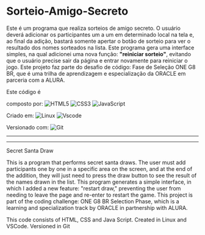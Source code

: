 # Sorteio-Amigo-Secreto

Este é um programa que realiza sorteios de amigo secreto. O usuário deverá adicionar os participantes um a um em determinado local na tela e, ao final da adição, bastará somente apertar o botão de sorteio para ver o resultado dos nomes sorteados na lista. Este programa gera uma interface simples, na qual adicionei uma nova função: **"reiniciar sorteio"**, evitando que o usuário precise sair da página e entrar novamente para reiniciar o jogo. Este projeto faz parte do desafio de código: Fase de Seleção ONE G8 BR, que é uma trilha de aprendizagem e especialização da ORACLE em parceria com a ALURA.

Este código é

composto por: 
![HTML5](https://img.shields.io/badge/HTML5-E34F26?style=for-the-badge&logo=html5&logoColor=white)
![CSS3](https://img.shields.io/badge/CSS3-1572B6?style=for-the-badge&logo=css3&logoColor=white)
![JavaScript](https://img.shields.io/badge/JavaScript-F7DF1E?style=for-the-badge&logo=javascript&logoColor=black)

Criado em: ![Linux](https://img.shields.io/badge/Linux-000?style=for-the-badge&logo=linux&logoColor=FCC624) ![Vscode](https://img.shields.io/badge/Vscode-007ACC?style=for-the-badge&logo=visual-studio-code&logoColor=white)

Versionado com: 
![Git](https://img.shields.io/badge/GIT-E44C30?style=for-the-badge&logo=git&logoColor=white)

*******
*******

Secret Santa Draw

This is a program that performs secret santa draws. The user must add participants one by one in a specific area on the screen, and at the end of the addition, they will just need to press the draw button to see the result of the names drawn in the list. This program generates a simple interface, in which I added a new feature: "restart draw," preventing the user from needing to leave the page and re-enter to restart the game. This project is part of the coding challenge: ONE G8 BR Selection Phase, which is a learning and specialization track by ORACLE in partnership with ALURA.

This code consists of  HTML, CSS and Java Script. Created in Linux and VSCode. Versioned in Git 

